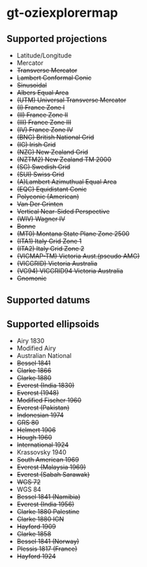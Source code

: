 # gt-oziexplorermap

## Supported projections
- Latitude/Longitude
- Mercator
- ~~Transverse Mercator~~
- ~~Lambert Conformal Conic~~
- ~~Sinusoidal~~
- ~~Albers Equal Area~~
- ~~(UTM) Universal Transverse Mercator~~
- ~~(I) France Zone I~~
- ~~(II) France Zone II~~
- ~~(III) France Zone III~~
- ~~(IV) France Zone IV~~
- ~~(BNG) British National Grid~~
- ~~(IG) Irish Grid~~
- ~~(NZG) New Zealand Grid~~
- ~~(NZTM2) New Zealand TM 2000~~
- ~~(SG) Swedish Grid~~
- ~~(SUI) Swiss Grid~~
- ~~(A)Lambert Azimuthual Equal Area~~
- ~~(EQC) Equidistant Conic~~
- ~~Polyconic (American)~~
- ~~Van Der Grinten~~
- ~~Vertical Near-Sided Perspective~~
- ~~(WIV) Wagner IV~~
- ~~Bonne~~
- ~~(MT0) Montana State Plane Zone 2500~~
- ~~(ITA1) Italy Grid Zone 1~~
- ~~(ITA2) Italy Grid Zone 2~~
- ~~(VICMAP-TM) Victoria Aust.(pseudo AMG)~~
- ~~(VICGRID) Victoria Australia~~
- ~~(VG94) VICGRID94 Victoria Australia~~
- ~~Gnomonic~~

## Supported datums

## Supported ellipsoids
- Airy 1830
- Modified Airy
- Australian National
- ~~Bessel 1841~~
- ~~Clarke 1866~~
- ~~Clarke 1880~~
- ~~Everest (India 1830)~~
- ~~Everest (1948)~~
- ~~Modified Fischer 1960~~
- ~~Everest (Pakistan)~~
- ~~Indonesian 1974~~
- ~~GRS 80~~
- ~~Helmert 1906~~
- ~~Hough 1960~~
- ~~International 1924~~
- Krassovsky 1940
- ~~South American 1969~~
- ~~Everest (Malaysia 1969)~~
- ~~Everest (Sabah Sarawak)~~
- ~~WGS 72~~
- WGS 84
- ~~Bessel 1841 (Namibia)~~
- ~~Everest (India 1956)~~
- ~~Clarke 1880 Palestine~~
- ~~Clarke 1880 IGN~~
- ~~Hayford 1909~~
- ~~Clarke 1858~~
- ~~Bessel 1841 (Norway)~~
- ~~Plessis 1817 (France)~~
- ~~Hayford 1924~~
